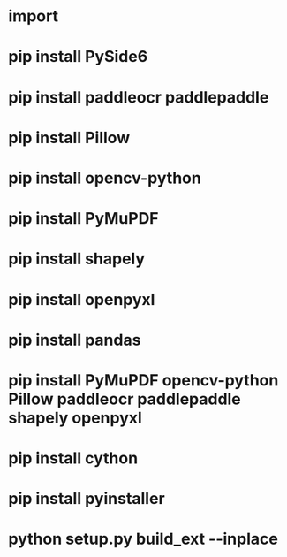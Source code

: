 # import
# pip install  PySide6
# pip install  paddleocr  paddlepaddle
# pip install Pillow
# pip install opencv-python
# pip install PyMuPDF
# pip install shapely
# pip install openpyxl
# pip install pandas
# pip install PyMuPDF opencv-python Pillow paddleocr paddlepaddle shapely openpyxl
# pip install cython

# pip install pyinstaller
# python setup.py build_ext --inplace
